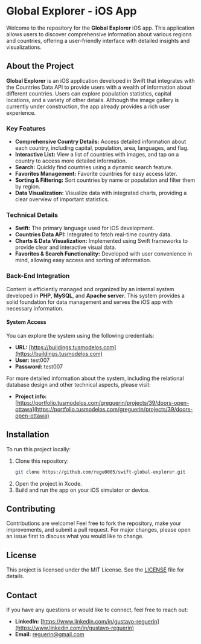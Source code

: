 # Global Explorer - iOS App

Welcome to the repository for the **Global Explorer** iOS app. This application allows users to discover comprehensive information about various regions and countries, offering a user-friendly interface with detailed insights and visualizations.

## About the Project

**Global Explorer** is an iOS application developed in Swift that integrates with the Countries Data API to provide users with a wealth of information about different countries. Users can explore population statistics, capital locations, and a variety of other details. Although the image gallery is currently under construction, the app already provides a rich user experience.

### Key Features

- **Comprehensive Country Details:** Access detailed information about each country, including capital, population, area, languages, and flag.
- **Interactive List:** View a list of countries with images, and tap on a country to access more detailed information.
- **Search:** Quickly find countries using a dynamic search feature.
- **Favorites Management:** Favorite countries for easy access later.
- **Sorting & Filtering:** Sort countries by name or population and filter them by region.
- **Data Visualization:** Visualize data with integrated charts, providing a clear overview of important statistics.

### Technical Details

- **Swift:** The primary language used for iOS development.
- **Countries Data API:** Integrated to fetch real-time country data.
- **Charts & Data Visualization:** Implemented using Swift frameworks to provide clear and interactive visual data.
- **Favorites & Search Functionality:** Developed with user convenience in mind, allowing easy access and sorting of information.

### Back-End Integration

Content is efficiently managed and organized by an internal system developed in **PHP**, **MySQL**, and **Apache server**. This system provides a solid foundation for data management and serves the iOS app with necessary information.

#### System Access

You can explore the system using the following credentials:

- **URL:** [https://buildings.tusmodelos.com](https://buildings.tusmodelos.com)
- **User:** test007
- **Password:** test007

For more detailed information about the system, including the relational database design and other technical aspects, please visit:

- **Project info:** [https://portfolio.tusmodelos.com/greguerin/projects/39/doors-open-ottawa](https://portfolio.tusmodelos.com/greguerin/projects/39/doors-open-ottawa)

## Installation

To run this project locally:

1. Clone this repository:
    ```sh
    git clone https://github.com/regu0005/swift-global-explorer.git
    ```
2. Open the project in Xcode.
3. Build and run the app on your iOS simulator or device.

## Contributing

Contributions are welcome! Feel free to fork the repository, make your improvements, and submit a pull request. For major changes, please open an issue first to discuss what you would like to change.

## License

This project is licensed under the MIT License. See the [LICENSE](LICENSE.txt) file for details.

## Contact

If you have any questions or would like to connect, feel free to reach out:

- **LinkedIn:** [https://www.linkedin.com/in/gustavo-reguerin](https://www.linkedin.com/in/gustavo-reguerin)
- **Email:** [reguerin@gmail.com](mailto:reguerin@gmail.com)
